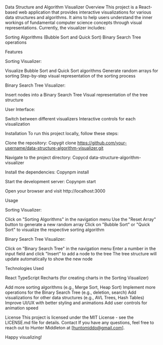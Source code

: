 Data Structure and Algorithm Visualizer
Overview
This project is a React-based web application that provides interactive visualizations for various data structures and algorithms. It aims to help users understand the inner workings of fundamental computer science concepts through visual representations.
Currently, the visualizer includes:

Sorting Algorithms (Bubble Sort and Quick Sort)
Binary Search Tree operations

Features

Sorting Visualizer:

Visualize Bubble Sort and Quick Sort algorithms
Generate random arrays for sorting
Step-by-step visual representation of the sorting process


Binary Search Tree Visualizer:

Insert nodes into a Binary Search Tree
Visual representation of the tree structure


User Interface:

Switch between different visualizers
Interactive controls for each visualization



Installation
To run this project locally, follow these steps:

Clone the repository:
Copygit clone https://github.com/your-username/data-structure-algorithm-visualizer.git

Navigate to the project directory:
Copycd data-structure-algorithm-visualizer

Install the dependencies:
Copynpm install

Start the development server:
Copynpm start

Open your browser and visit http://localhost:3000

Usage

Sorting Visualizer:

Click on "Sorting Algorithms" in the navigation menu
Use the "Reset Array" button to generate a new random array
Click on "Bubble Sort" or "Quick Sort" to visualize the respective sorting algorithm


Binary Search Tree Visualizer:

Click on "Binary Search Tree" in the navigation menu
Enter a number in the input field and click "Insert" to add a node to the tree
The tree structure will update automatically to show the new node



Technologies Used

React
TypeScript
Recharts (for creating charts in the Sorting Visualizer)


Add more sorting algorithms (e.g., Merge Sort, Heap Sort)
Implement more operations for the Binary Search Tree (e.g., deletion, search)
Add visualizations for other data structures (e.g., AVL Trees, Hash Tables)
Improve UI/UX with better styling and animations
Add user controls for animation speed

License
This project is licensed under the MIT License - see the LICENSE.md file for details.
Contact
If you have any questions, feel free to reach out to Hunter Middleton at [huntomiddo@gmail.com].

Happy visualizing!
